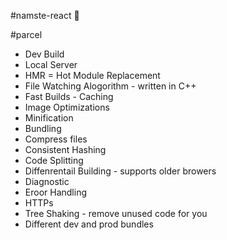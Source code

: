 #namste-react 🤘

#parcel
- Dev Build
- Local Server
- HMR = Hot Module Replacement
- File Watching Alogorithm - written in C++
- Fast Builds - Caching
- Image Optimizations
- Minification
- Bundling 
- Compress files
- Consistent Hashing
- Code Splitting
- Diffenrentail Building - supports older browers
- Diagnostic
- Eroor Handling
- HTTPs
- Tree Shaking - remove unused code for you  
-  Different dev and prod bundles